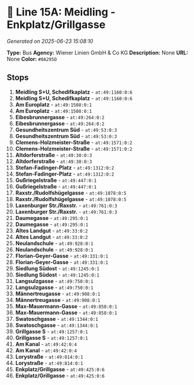 # 🚌 Line 15A: Meidling - Enkplatz/Grillgasse

*Generated on 2025-06-23 15:08:10*

**Type:** Bus
**Agency:** Wiener Linien GmbH & Co KG
**Description:** None
**URL:** None
**Color:** `#0A295D`

## Stops

1. **Meidling S+U, Schedifkaplatz** - `at:49:1160:0:6`
2. **Meidling S+U, Schedifkaplatz** - `at:49:1160:0:6`
3. **Am Europlatz** - `at:49:1508:0:1`
4. **Am Europlatz** - `at:49:1508:0:1`
5. **Eibesbrunnergasse** - `at:49:264:0:2`
6. **Eibesbrunnergasse** - `at:49:264:0:2`
7. **Gesundheitszentrum Süd** - `at:49:53:0:3`
8. **Gesundheitszentrum Süd** - `at:49:53:0:3`
9. **Clemens-Holzmeister-Straße** - `at:49:1571:0:2`
10. **Clemens-Holzmeister-Straße** - `at:49:1571:0:2`
11. **Altdorferstraße** - `at:49:30:0:3`
12. **Altdorferstraße** - `at:49:30:0:3`
13. **Stefan-Fadinger-Platz** - `at:49:1312:0:2`
14. **Stefan-Fadinger-Platz** - `at:49:1312:0:2`
15. **Gußriegelstraße** - `at:49:447:0:1`
16. **Gußriegelstraße** - `at:49:447:0:1`
17. **Raxstr./Rudolfshügelgasse** - `at:49:1078:0:5`
18. **Raxstr./Rudolfshügelgasse** - `at:49:1078:0:5`
19. **Laxenburger Str./Raxstr.** - `at:49:761:0:3`
20. **Laxenburger Str./Raxstr.** - `at:49:761:0:3`
21. **Daumegasse** - `at:49:295:0:1`
22. **Daumegasse** - `at:49:295:0:1`
23. **Altes Landgut** - `at:49:33:0:2`
24. **Altes Landgut** - `at:49:33:0:2`
25. **Neulandschule** - `at:49:928:0:1`
26. **Neulandschule** - `at:49:928:0:1`
27. **Florian-Geyer-Gasse** - `at:49:331:0:1`
28. **Florian-Geyer-Gasse** - `at:49:331:0:1`
29. **Siedlung Südost** - `at:49:1245:0:1`
30. **Siedlung Südost** - `at:49:1245:0:1`
31. **Langsulzgasse** - `at:49:750:0:1`
32. **Langsulzgasse** - `at:49:750:0:1`
33. **Männertreugasse** - `at:49:908:0:1`
34. **Männertreugasse** - `at:49:908:0:1`
35. **Max-Mauermann-Gasse** - `at:49:858:0:1`
36. **Max-Mauermann-Gasse** - `at:49:858:0:1`
37. **Swatoschgasse** - `at:49:1344:0:1`
38. **Swatoschgasse** - `at:49:1344:0:1`
39. **Grillgasse S** - `at:49:1257:0:1`
40. **Grillgasse S** - `at:49:1257:0:1`
41. **Am Kanal** - `at:49:42:0:4`
42. **Am Kanal** - `at:49:42:0:4`
43. **Lorystraße** - `at:49:814:0:1`
44. **Lorystraße** - `at:49:814:0:1`
45. **Enkplatz/Grillgasse** - `at:49:425:0:6`
46. **Enkplatz/Grillgasse** - `at:49:425:0:6`